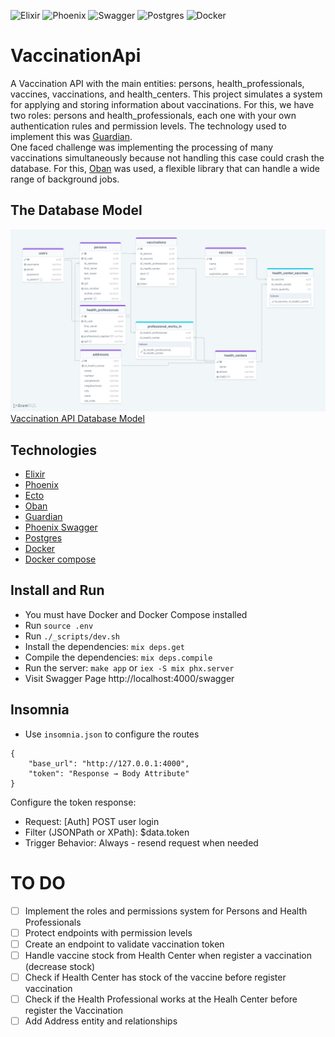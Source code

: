 ![Elixir](https://img.shields.io/badge/elixir-%234B275F.svg?style=for-the-badge&logo=elixir&logoColor=white)
![Phoenix](https://img.shields.io/badge/Phoenix%20Framework-FD4F00?style=for-the-badge&logo=phoenixframework&logoColor=fff)
![Swagger](https://img.shields.io/badge/Swagger-85EA2D?style=for-the-badge&logo=Swagger&logoColor=white)
![Postgres](https://img.shields.io/badge/PostgreSQL-316192?style=for-the-badge&logo=postgresql&logoColor=white)
![Docker](https://img.shields.io/badge/Docker-2CA5E0?style=for-the-badge&logo=docker&logoColor=white)


# VaccinationApi
A Vaccination API with the main entities: persons, health_professionals, vaccines, vaccinations, and health_centers. 
This project simulates a system for applying and storing information about vaccinations. For this, we have two roles: persons and health_professionals, each one with your own authentication rules and permission levels. The technology used to implement this was [Guardian](https://hexdocs.pm/guardian/Guardian.html). <br/>
One faced challenge was implementing the processing of many vaccinations simultaneously because not handling this case could crash the database. For this, [Oban](https://hexdocs.pm/oban/Oban.html) was used, a flexible library that can handle a wide range of background jobs.

## The Database Model
![DatabaseModel](drawSQL-vaccination-export-2024-02-14.png)
[Vaccination API Database Model](https://drawsql.app/teams/vucu/diagrams/vaccination)

## Technologies
  - [Elixir](https://elixir-lang.org/)
  - [Phoenix](https://www.phoenixframework.org/)
  - [Ecto](https://hexdocs.pm/ecto/Ecto.html)
  - [Oban](https://hexdocs.pm/oban/Oban.html)
  - [Guardian](https://hexdocs.pm/guardian/Guardian.html)
  - [Phoenix Swagger](https://hexdocs.pm/phoenix_swagger/getting-started.html)
  - [Postgres](https://www.postgresql.org/)
  - [Docker](https://www.docker.com/)
  - [Docker compose](https://docs.docker.com/compose/)

## Install and Run
- You must have Docker and Docker Compose installed
- Run `source .env`
- Run `./_scripts/dev.sh`
- Install the dependencies: `mix deps.get` 
- Compile the dependencies: `mix deps.compile`
- Run the server: `make app` or `iex -S mix phx.server`
- Visit Swagger Page http://localhost:4000/swagger

## Insomnia
- Use `insomnia.json` to configure the routes
```
{
	"base_url": "http://127.0.0.1:4000",
	"token": "Response → Body Attribute"
}
```
Configure the token response: <br/>
- Request: [Auth] POST user login
- Filter (JSONPath or XPath): $data.token
- Trigger Behavior: Always - resend request when needed 

# TO DO
- [ ] Implement the roles and permissions system for Persons and Health Professionals
- [ ] Protect endpoints with permission levels
- [ ] Create an endpoint to validate vaccination token
- [ ] Handle vaccine stock from Health Center when register a vaccination (decrease stock)
- [ ] Check if Health Center has stock of the vaccine before register vaccination 
- [ ] Check if the Health Professional works at the Healh Center before register the Vaccination
- [ ] Add Address entity and relationships